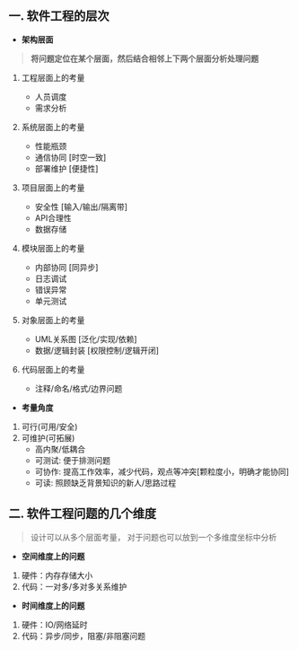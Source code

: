 ## <b>一. 软件工程的层次</b> ##

- <b>架构层面</b>
> <b>将问题定位在某个层面，然后结合相邻上下两个层面分析处理问题</b>
1. 工程层面上的考量
    - 人员调度
    - 需求分析

2. 系统层面上的考量
    - 性能瓶颈
    - 通信协同 [时空一致]
    - 部署维护 [便捷性]

3. 项目层面上的考量
    - 安全性 [输入/输出/隔离带]
    - API合理性
    - 数据存储

4. 模块层面上的考量
    - 内部协同 [同异步]
    - 日志调试
    - 错误异常
    - 单元测试

5. 对象层面上的考量
    - UML关系图 [泛化/实现/依赖]
    - 数据/逻辑封装 [权限控制/逻辑开闭]

6. 代码层面上的考量
    - 注释/命名/格式/边界问题

- <b>考量角度</b>
1. 可行(可用/安全)
2. 可维护(可拓展)
    - 高内聚/低耦合
    - 可测试: 便于排测问题
    - 可协作: 提高工作效率，减少代码，观点等冲突[颗粒度小，明确才能协同]
    - 可读: 照顾缺乏背景知识的新人/思路过程

## <b>二. 软件工程问题的几个维度</b> ##
> 设计可以从多个层面考量， 对于问题也可以放到一个多维度坐标中分析
- <b>空间维度上的问题</b>
1. 硬件：内存存储大小
2. 代码：一对多/多对多关系维护

- <b>时间维度上的问题</b>
1. 硬件：IO/网络延时
2. 代码：异步/同步，阻塞/非阻塞问题
